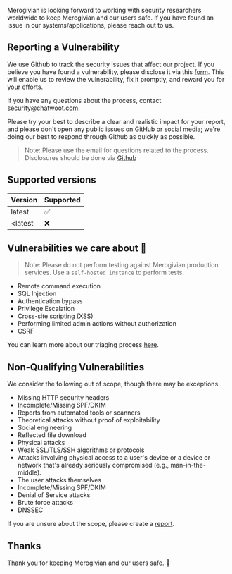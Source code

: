 Merogivian is looking forward to working with security researchers worldwide to keep Merogivian and our users safe. If you have found an issue in our systems/applications, please reach out to us.

## Reporting a Vulnerability

We use Github to track the security issues that affect our project. If you believe you have found a vulnerability, please disclose it via this [form](https://github.com/chatwoot/chatwoot/security/advisories/new). This will enable us to review the vulnerability, fix it promptly, and reward you for your efforts.

If you have any questions about the process, contact security@chatwoot.com. 

Please try your best to describe a clear and realistic impact for your report, and please don't open any public issues on GitHub or social media; we're doing our best to respond through Github as quickly as possible.

> Note: Please use the email for questions related to the process. Disclosures should be done via [Github](https://github.com/chatwoot/chatwoot/security/advisories/new)
## Supported versions

| Version | Supported        |
| ------- | --------------   |
| latest   | ️✅               |
| <latest   | ❌               |


## Vulnerabilities we care about 🫣
> Note: Please do not perform testing against Merogivian production services. Use a `self-hosted instance` to perform tests.
- Remote command execution
- SQL Injection
- Authentication bypass
- Privilege Escalation
- Cross-site scripting (XSS)
- Performing limited admin actions without authorization
- CSRF

You can learn more about our triaging process [here](https://www.chatwoot.com/docs/contributing-guide/security-reports).

## Non-Qualifying Vulnerabilities

We consider the following out of scope, though there may be exceptions.

- Missing HTTP security headers
- Incomplete/Missing SPF/DKIM
- Reports from automated tools or scanners
- Theoretical attacks without proof of exploitability
- Social engineering
- Reflected file download
- Physical attacks
- Weak SSL/TLS/SSH algorithms or protocols
- Attacks involving physical access to a user's device or a device or network that's already seriously compromised (e.g., man-in-the-middle).
- The user attacks themselves
- Incomplete/Missing SPF/DKIM
- Denial of Service attacks
- Brute force attacks
- DNSSEC

If you are unsure about the scope, please create a [report](https://github.com/chatwoot/chatwoot/security/advisories/new).


## Thanks

Thank you for keeping Merogivian and our users safe. 🙇
